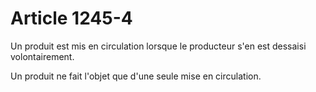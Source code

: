 # Article 1245-4

Un produit est mis en circulation lorsque le producteur s'en est dessaisi volontairement.

Un produit ne fait l'objet que d'une seule mise en circulation.
